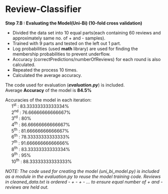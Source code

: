# Review-Classifier
<b>Step 7.B : Evaluating the Model(Uni-Bi) (10-fold cross validation)</b>
<ul>
<li>Divided the data set into 10 equal parts(each containing 60 reviews and approximately same no. of + and - samples).</li>
<li>Trained with 9 parts and tested on the left out 1 part.</li>
<li>Log probabilities (used <b>math</b> library) are used for finding the membership probabilities to prevent underflow.</li>
<li>Accuracy (correctPredictions/numberOfReviews) for each round is also calculated.</li>
<li>Repeated the process 10 times.</li>
<li>Calculated the average accuracy.</li>
</ul>
The code used for evaluation (<b><i>evaluation.py</i></b>) is included.<br/>
Average <b>Accuracy</b> of the model is <b>84.5%</b><br/>
<p>Accuracies of the model in each iteration:<br/>
&nbsp;&nbsp;&nbsp;&nbsp;	1<sup>st</sup> : 83.33333333333334%<br/>
&nbsp;&nbsp;&nbsp;&nbsp;	2<sup>nd</sup> : 76.66666666666667%<br/>
&nbsp;&nbsp;&nbsp;&nbsp;	3<sup>rd</sup> : 80%<br/>
&nbsp;&nbsp;&nbsp;&nbsp;	4<sup>th</sup> : 86.66666666666667%<br/>
&nbsp;&nbsp;&nbsp;&nbsp;	5<sup>th</sup> : 81.66666666666667%<br/>
&nbsp;&nbsp;&nbsp;&nbsp;	6<sup>th</sup> : 78.33333333333333%<br/>
&nbsp;&nbsp;&nbsp;&nbsp;	7<sup>th</sup> : 91.66666666666666%<br/>
&nbsp;&nbsp;&nbsp;&nbsp;	8<sup>th</sup> : 83.33333333333334%<br/>
&nbsp;&nbsp;&nbsp;&nbsp;	9<sup>th</sup> : 95%<br/>
&nbsp;&nbsp;&nbsp;&nbsp;	10<sup>th</sup> : 88.33333333333333%
 
<i>NOTE: The code used for creating the model (uni_bi_model.py) is included as a module in the evaluation.py to reuse the model training code. Reviews in cleaned_data.txt is ordered - + - + - ... to ensure equal number of + and - reviews are held out. </i>
